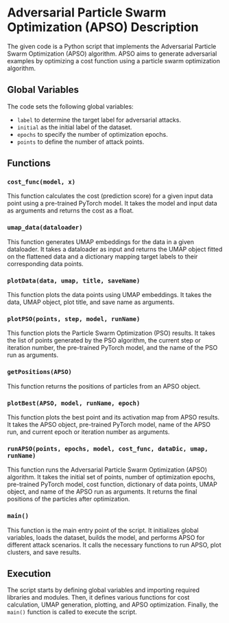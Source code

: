 # Adversarial Particle Swarm Optimization (APSO) Description

The given code is a Python script that implements the Adversarial Particle Swarm Optimization (APSO) algorithm. APSO aims to generate adversarial examples by optimizing a cost function using a particle swarm optimization algorithm.


## Global Variables
The code sets the following global variables:
- `label` to determine the target label for adversarial attacks.
- `initial` as the initial label of the dataset.
- `epochs` to specify the number of optimization epochs.
- `points` to define the number of attack points.

## Functions

### `cost_func(model, x)`
This function calculates the cost (prediction score) for a given input data point using a pre-trained PyTorch model. It takes the model and input data as arguments and returns the cost as a float.

### `umap_data(dataloader)`
This function generates UMAP embeddings for the data in a given dataloader. It takes a dataloader as input and returns the UMAP object fitted on the flattened data and a dictionary mapping target labels to their corresponding data points.

### `plotData(data, umap, title, saveName)`
This function plots the data points using UMAP embeddings. It takes the data, UMAP object, plot title, and save name as arguments.

### `plotPSO(points, step, model, runName)`
This function plots the Particle Swarm Optimization (PSO) results. It takes the list of points generated by the PSO algorithm, the current step or iteration number, the pre-trained PyTorch model, and the name of the PSO run as arguments.

### `getPositions(APSO)`
This function returns the positions of particles from an APSO object.

### `plotBest(APSO, model, runName, epoch)`
This function plots the best point and its activation map from APSO results. It takes the APSO object, pre-trained PyTorch model, name of the APSO run, and current epoch or iteration number as arguments.

### `runAPSO(points, epochs, model, cost_func, dataDic, umap, runName)`
This function runs the Adversarial Particle Swarm Optimization (APSO) algorithm. It takes the initial set of points, number of optimization epochs, pre-trained PyTorch model, cost function, dictionary of data points, UMAP object, and name of the APSO run as arguments. It returns the final positions of the particles after optimization.

### `main()`
This function is the main entry point of the script. It initializes global variables, loads the dataset, builds the model, and performs APSO for different attack scenarios. It calls the necessary functions to run APSO, plot clusters, and save results.

## Execution
The script starts by defining global variables and importing required libraries and modules. Then, it defines various functions for cost calculation, UMAP generation, plotting, and APSO optimization. Finally, the `main()` function is called to execute the script.
